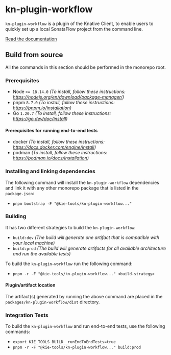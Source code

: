 # kn-plugin-workflow

`kn-plugin-workflow` is a plugin of the Knative Client, to enable users to quickly set up a local SonataFlow project from the command line.

[Read the documentation](https://sonataflow.org/serverlessworkflow/main/testing-and-troubleshooting/kn-plugin-workflow-overview.html)

## Build from source

All the commands in this section should be performed in the monorepo root.

### Prerequisites

- Node `>= 18.14.0` _(To install, follow these instructions: https://nodejs.org/en/download/package-manager/)_
- pnpm `8.7.0` _(To install, follow these instructions: https://pnpm.io/installation)_
- Go `1.20.7` _(To install, follow these instructions: https://go.dev/doc/install)_

#### Prerequisites for running end-to-end tests

- docker _(To install, follow these instructions: https://docs.docker.com/engine/install)_
- podman _(To install, follow these instructions: https://podman.io/docs/installation)_

### Installing and linking dependencies

The following command will install the `kn-plugin-workflow` dependencies and link it with any other monorepo
package that is listed in the `package.json`:

- `pnpm bootstrap -F "@kie-tools/kn-plugin-workflow..."`

### Building

It has two different strategies to build the `kn-plugin-workflow`:

- `build:dev` _(The build will generate one artifact that is compatible with your local machine)_
- `build:prod` _(The build will generate artifacts for all available architecture and run the available tests)_

To build the `kn-plugin-workflow` run the following command:

- `pnpm -r -F "@kie-tools/kn-plugin-workflow..." <build-strategy>`

#### Plugin/artifact location

The artifact(s) generated by running the above command are placed in the `packages/kn-plugin-workflow/dist` directory.

### Integration Tests

To build the `kn-plugin-workflow` and run end-to-end tests, use the following commands:

- `export KIE_TOOLS_BUILD__runEndToEndTests=true`
- `pnpm -r -F "@kie-tools/kn-plugin-workflow..." build:prod`
